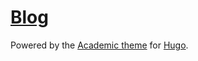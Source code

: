# [Blog](https://goatwu1993.github.io/blog/)

Powered by the [Academic theme](https://sourcethemes.com/academic/) for [Hugo](https://gohugo.io/).
